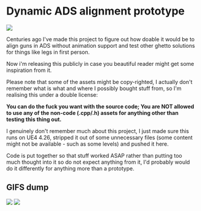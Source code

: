Dynamic ADS alignment prototype
===

![](GIFS/dynamic-aim.gif)

Centuries ago I've made this project to figure out how doable it would be to align guns in ADS without animation support and test other ghetto solutions for things like legs in first person.

Now i'm releasing this publicly in case you beautiful reader might get some inspiration from it.

Please note that some of the assets might be copy-righted, I actually don't remember what is what and where I possibly bought stuff from, so I'm realising this under a double license:

**You can do the fuck you want with the source code; You are NOT allowed to use any of the non-code (.cpp/.h) assets for anything other than testing this thing out.**

I genuinely don't remember much about this project, I just made sure this runs on UE4 4.26, stripped it out of some unnecessary files (some content might not be available - such as some levels) and pushed it here. 

Code is put together so that stuff worked ASAP rather than putting too much thought into it so do not expect anything from it, I'd probably would do it differently for anything more than a prototype.

## GIFS dump
![](GIFS/ghetto-legs.gif)
![](GIFS/socket-alignment.gif)

